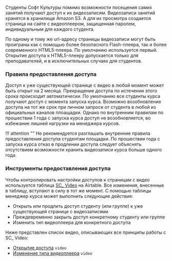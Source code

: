 Студенты Софт Культуры помимо возможности посещения самих занятий получают доступ к их видеозаписям. Видеозаписи занятий хранятся в хранилище Amazon S3. А для их просмотра создается страница на сайте c видеоплеером, защищенная паролем, индивидуальным для каждого студента.

По одному и тому же url-адресу страницы видеозаписи могут быть проиграны как с&nbsp;помощью более безопасного Flash-плеера, так и более современного HTML5-плеера. По&nbsp;умолчанию используется первый. Открытие доступа к HTML5-плееру допускается только для преподавателей, и в исключительных случаях для студентов.

### Правила предоставления доступа

Доступ к уже существующей странице с видео в любой момент может быть открыт на 2&nbsp;месяца. Прекращение доступа по истечении этого срока происходит автоматически. По&nbsp;умолчанию все студенты курса получают доступ с момента запуска курса. Возможно возобновление доступа на тот же срок при личном запросе от студента в любой из официальных каналов плоащадки. Однако по внутренним правилам по прошествии 1&nbsp;года с запуска курса доступ не возобновляется, во избежание лишней нагрузки на менеджера курсов.

!!! attention ""
	Не рекомендуется разглашать внутренние правила предоставления доступа студентам площадки. По прошествии года с запуска курса отказ в продлении доступа следует объяснять отсутствием возможности хранить видеозаписи курса больше одного года.

### Инструменты предоставления доступа

Чтобы контролировать настройки доступов к страницам с видео используется таблица [SC_ Video](https://airtable.com/tbl3LLMguAuVsVSIC/viwcrzEOsOs8efK1M) на Airtable. Все изменения, внесенные в таблицу, вступают в силу в тот же момент. С&nbsp;помощью таблицы менеджер курса может выполнить следующие действия:

* Открыть или продлить доступ студенту (или группе) к уже существующей странице с&nbsp;видеозаписями
* Преждевременно закрыть доступ конкретному студенту или группе
* Изменить тип видеоплеера для конкретного доступа

Ниже представлен список видео, описывающих все принципы работы с SC_ Video:

* [Открытие доступа](https://vimeo.com/224112813) `video`
* [Изменение типа видеоплеера](https://vimeo.com/226456271) `video`
